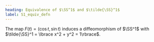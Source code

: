 ```yaml
---
heading: Equivalence of $\SS^1$ and $\tilde{\SS}^1$
label: S1_equiv_defn
---
```


The map $F(t) = (\cos t, \sin t)$ induces a diffeomorphism of $\SS^1$ with $\tilde{\SS}^1 = \lbrace x^2 + y^2 = 1\rbrace$.
